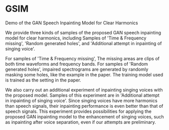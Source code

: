 # GSIM
Demo of the GAN Speech Inpainting Model for Clear Harmonics

We provide three kinds of samples of the proposed GAN speech inpainting model for clear harmonics, including Samples of 'Time & Frequency missing', 'Random generated holes', and 'Additional attempt in inpainting of singing voice'.

For samples of 'Time & Frequency missing', The missing areas are clips of both time waveforms and frequency bands. For samples of 'Random generated holes', impaired spectrograms are generated by randomly masking some holes, like the example in the paper. The training model used is trained as the setting in the paper.

We also carry out an additional experiment of inpainting singing voices with the proposed model. Samples of this experiment are in 'Additional attempt in inpainting of singing voice'. Since singing voices have more harmonics than speech signals, their inpainting performance is even better than that of speech signals. This experiment provides possibilities for applying the proposed GAN inpainting model to the enhancement of singing voices, such as inpainting after voice separation, even if our attempts are preliminary.
